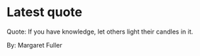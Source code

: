# Latest quote 

Quote: If you have knowledge, let others light their candles in it. 

By: Margaret Fuller